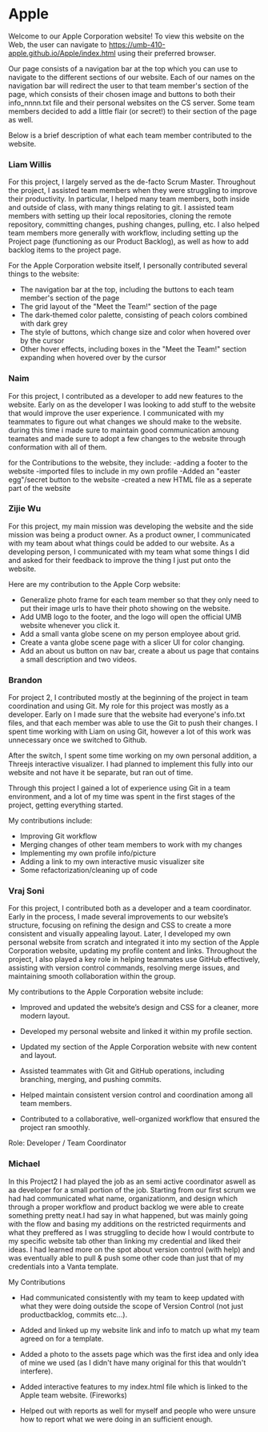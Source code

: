 # Apple

Welcome to our Apple Corporation website! To view this website on the Web, the user can navigate to https://umb-410-apple.github.io/Apple/index.html using their preferred browser. 

Our page consists of a navigation bar at the top which you can use to navigate to the different sections of our website. Each of our names on the navigation bar will redirect the user to that team member's section of the page, which consists of their chosen image and buttons to both their info_nnnn.txt file and their personal websites on the CS server. Some team members decided to add a little flair (or secret!) to their section of the page as well. 

Below is a brief description of what each team member contributed to the website.

### Liam Willis

For this project, I largely served as the de-facto Scrum Master. Throughout the project, I assisted team members when they were struggling to improve their productivity. In particular, I helped many team members, both inside and outside of class, with many things relating to git. I assisted team members with setting up their local repositories, cloning the remote repository, committing changes, pushing changes, pulling, etc. I also helped team members more generally with workflow, including setting up the Project page (functioning as our Product Backlog), as well as how to add backlog items to the project page.

For the Apple Corporation website itself, I personally contributed several things to the website:
- The navigation bar at the top, including the buttons to each team member's section of the page
- The grid layout of the "Meet the Team!" section of the page
- The dark-themed color palette, consisting of peach colors combined with dark grey
- The style of buttons, which change size and color when hovered over by the cursor
- Other hover effects, including boxes in the "Meet the Team!" section expanding when hovered over by the cursor

### Naim
For this project, I contributed as a developer to add new features to the website. Early on as the developer I was looking to add stuff to the website that would improve the user experience. I communicated with my teammates to figure out what changes we should make to the website. during this time i made sure to maintain good communication amoung teamates and made sure to adopt a few changes to the website through conformation with all of them.

for the Contributions to the website, they include:
-adding a footer to the website
-imported files to include in my own profile
-Added an "easter egg"/secret button to the website 
-created a new HTML file as a seperate part of the website

### Zijie Wu

For this project, my main mission was developing the website and the side mission was being a product owner. As a product owner, I communicated with my team about what things could be added to our website. As a developing person, I communicated with my team what some things I did and asked
for their feedback to improve the thing I just put onto the website. 

Here are my contribution to the Apple Corp website:
- Generalize photo frame for each team member so that they only need to put their image urls to have their photo showing on the website.
- Add UMB logo to the footer, and the logo will open the official UMB website whenever you click it.
- Add a small vanta globe scene on my person employee about grid.
- Create a vanta globe scene page with a slicer UI for color changing.
- Add an about us button on nav bar, create a about us page that contains a small description and two videos.

### Brandon

For project 2, I contributed mostly at the beginning of the project in team coordination
and using Git. My role for this project was mostly as a developer. Early on I made sure that the website had everyone's info.txt files, and that each member was able to use the Git to push their changes. I spent time working with Liam on using Git, however a lot of this work was unnecessary once we switched to Github.

After the switch, I spent some time working on my own personal addition, a Threejs
interactive visualizer. I had planned to implement this fully into our website and
not have it be separate, but ran out of time. 

Through this project I gained a lot of experience using Git in a team environment, and 
a lot of my time was spent in the first stages of the project, getting everything started.

My contributions include:
- Improving Git workflow
- Merging changes of other team members to work with my changes
- Implementing my own profile info/picture
- Adding a link to my own interactive music visualizer site
- Some refactorization/cleaning up of code

### Vraj Soni

For this project, I contributed both as a developer and a team coordinator. Early in the process, I made several improvements to our website’s structure, focusing on refining the design and CSS to create a more consistent and visually appealing layout. Later, I developed my own personal website from scratch and integrated it into my section of the Apple Corporation website, updating my profile content and links. Throughout the project, I also played a key role in helping teammates use GitHub effectively, assisting with version control commands, resolving merge issues, and maintaining smooth collaboration within the group.

My contributions to the Apple Corporation website include:

- Improved and updated the website’s design and CSS for a cleaner, more modern layout.

- Developed my personal website and linked it within my profile section.

- Updated my section of the Apple Corporation website with new content and layout.

- Assisted teammates with Git and GitHub operations, including branching, merging, and pushing commits.

- Helped maintain consistent version control and coordination among all team members.

- Contributed to a collaborative, well-organized workflow that ensured the project ran smoothly.

Role: Developer / Team Coordinator

### Michael

In this Project2 I had played the job as an semi active coordinator aswell as aa developer for a small portion of the job. Starting from our first scrum we had had communicated what name, organizationm, and design which through a proper workflow and product backlog we were able to create something pretty neat.I had say in what happened, but was mainly going with the flow and basing my additions on the restricted requirments and what they preffered as I was struggling to decide how I would contrbute to my specific website tab other than linking my credential and liked their ideas. I had learned more on the spot about version control (with help) and was eventually able to pull & push some other code than just that of my credentials into a Vanta template.

My Contributions
- Had communicated consistently with my team to keep updated with what they were doing outside the scope of Version Control (not just productbacklog, commits etc...).

- Added and linked up my website link and info to match up what my team agreed on for a template.

- Added a photo to the assets page which was the first idea and only idea of mine we used (as I didn't have many original for this that wouldn't interfere). 

- Added interactive features to my index.html file which is linked to the Apple team website. (Fireworks)

- Helped out with reports as well for myself and people who were unsure how to report what we were doing in an sufficient enough.